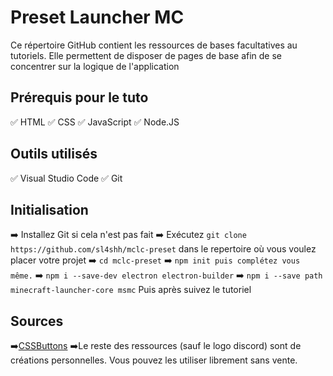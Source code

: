 # Preset Launcher MC
Ce répertoire GitHub contient les ressources de bases facultatives au tutoriels. Elle permettent de disposer de pages de base afin de se concentrer sur la logique de l'application
## Prérequis pour le tuto
✅ HTML
✅ CSS
✅ JavaScript
✅ Node.JS
## Outils utilisés
✅ Visual Studio Code
✅ Git

## Initialisation
➡️ Installez Git si cela n'est pas fait
➡️ Exécutez `git clone https://github.com/sl4shh/mclc-preset`
dans le repertoire où vous voulez placer votre projet
➡️ `cd mclc-preset`
➡️ `npm init puis complétez vous même.`
➡️ `npm i --save-dev electron electron-builder`
➡️ `npm i --save path minecraft-launcher-core msmc`
Puis après suivez le tutoriel
## Sources
➡️[CSSButtons](cssbuttons.io)
➡️Le reste des ressources (sauf le logo discord) sont de créations personnelles. Vous pouvez les utiliser librement sans vente.
